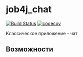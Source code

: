 # job4j_chat

[![Build Status](https://app.travis-ci.com/romankhiropulos/job4j_chat.svg?branch=main)](https://app.travis-ci.com/romankhiropulos/job4j_chat)
[![codecov](https://codecov.io/gh/romankhiropulos/job4j_chat/branch/main/graph/badge.svg?token=CL3RULYXY7)](https://codecov.io/gh/romankhiropulos/job4j_chat)

Классическое приложение - чат
## Возможности
